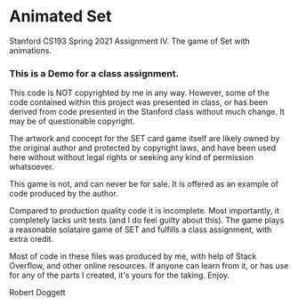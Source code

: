 #  Animated Set

Stanford CS193 Spring 2021 Assignment IV. The game of Set with animations.

###   This is a Demo for a class assignment.

This code is NOT copyrighted by me in any way.  However, some of the code
contained within this project was presented in class, or has been derived 
from code presented in the Stanford class without much change.  It may be
of questionable copyright.

The artwork and concept for the SET card game itself are likely owned by
the original author and protected by copyright laws, and have been used here without 
without legal rights or seeking any kind of permission whatsoever.

This game is not, and can never be for sale.  It is offered as an example
of code produced by the author.  

Compared to production quality code it is incomplete.  Most importantly, 
it completely lacks unit tests (and I do feel guilty about this). The game
plays a reasonable solataire game of SET and fulfills a class assignment,
with extra credit.

Most of code in these files was produced by me, with help of Stack Overflow,
and other online resources. If anyone can learn from it, or has use for
any of the parts I created, it's yours for the taking.  Enjoy.

Robert Doggett

